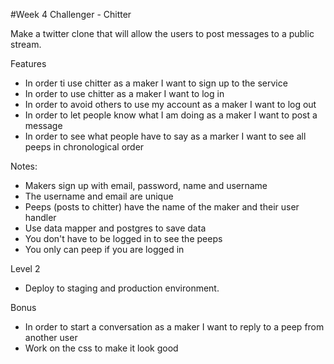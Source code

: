 #Week 4 Challenger - Chitter

Make a twitter clone that will allow the users to post messages to a public stream.

Features
- In order ti use chitter as a maker I want to sign up to the service
- In order to use chitter as a maker I want to log in
- In order to avoid others to use my account as a maker I want to log out
- In order to let people know what I am doing as a maker I want to post a message
- In order to see what people have to say as a marker I want to see all peeps in chronological order

Notes:
- Makers sign up with email, password, name and username
- The username and email are unique
- Peeps (posts to chitter) have the name of the maker and their user handler
- Use data mapper and postgres to save data
- You don't have to be logged in to see the peeps
- You only can peep if you are logged in

Level 2 

- Deploy to staging and production environment.

Bonus

- In order to start a conversation as a maker I want to reply to a peep from another user
- Work on the css to make it look good 